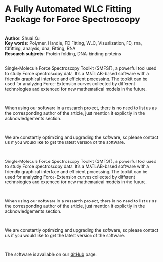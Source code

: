 <h1>A Fully Automated WLC Fitting Package for Force Spectroscopy</h1><br>
<b>Author</b>: Shuai Xu<br>
<b>Key words</b>: Polymer, Handle, FD Fitting, WLC, Visualization, FD, rna, fdfitting, analysis, dna, Fitting, RNA<br>
<b>Research subjects</b>: Protein folding, DNA-binding proteins<br>
<br>
<p>Single-Molecule Force Spectroscopy Toolkit (SMFST), a powerful tool used to study Force spectroscopy data. It’s a MATLAB-based software with a friendly graphical interface and efficient processing. The toolkit can be used for analyzing Force-Extension curves collected by different technologies and extended for new mathematical models in the future.</p><br>
<p>When using our software in a research project, there is no need to list us as the corresponding author of the article, just mention it explicitly in the acknowledgements section.</p><br>
<p>We are constantly optimizing and upgrading the software, so please contact us if you would like to get the latest version of the software.</p><br>
<p>Single-Molecule Force Spectroscopy Toolkit (SMFST), a powerful tool used to study Force spectroscopy data. It’s a MATLAB-based software with a friendly graphical interface and efficient processing. The toolkit can be used for analyzing Force-Extension curves collected by different technologies and extended for new mathematical models in the future.</p><br>
<p>When using our software in a research project, there is no need to list us as the corresponding author of the article, just mention it explicitly in the acknowledgements section.</p><br>
<p>We are constantly optimizing and upgrading the software, so please contact us if you would like to get the latest version of the software.</p><br>
<p>The software is available on our <a href="https://github.com/HangShiLab/SMFST">GitHub</a> page.<br></p><br>